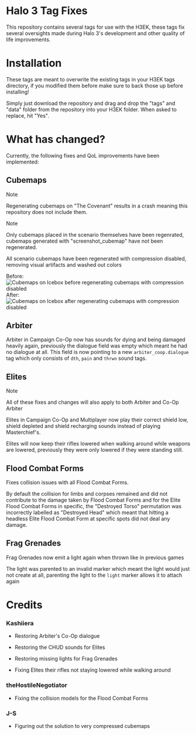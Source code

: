 # Halo 3 Tag Fixes
This repository contains several tags for use with the H3EK, these tags fix several oversights made during Halo 3's development and other quality of life improvements.

# Installation
These tags are meant to overwrite the existing tags in your H3EK tags directory, if you modified them before make sure to back those up before installing!

Simply just download the repository and drag and drop the "tags" and "data" folder from the repository into your H3EK folder. When asked to replace, hit "Yes".

# What has changed?
Currently, the following fixes and QoL improvements have been implemented:

## Cubemaps
> [!NOTE]
> 
> Regenerating cubemaps on "The Covenant" results in a crash meaning this repository does not include them.
>

> [!NOTE]
> 
> Only cubemaps placed in the scenario themselves have been regenrated, cubemaps generated with "screenshot_cubemap" have not been regenerated.
> 

All scenario cubemaps have been regenerated with compression disabled, removing visual artifacts and washed out colors

Before:
![Cubemaps on Icebox before regenerating cubemaps with compression disabled](assets/cubemaps_turf_before.png)
After:
![Cubemaps on Icebox after regenerating cubemaps with compression disabled](assets/cubemaps_turf_after.png)

## Arbiter
Arbiter in Campaign Co-Op now has sounds for dying and being damaged heavily again, previously the dialogue field was empty which meant he had no dialogue at all. This field is now pointing to a new `arbiter_coop.dialogue` tag which only consists of `dth`, `pain` and `thrwn` sound tags.

## Elites
> [!NOTE]
> 
> All of these fixes and changes will also apply to both Arbiter and Co-Op Arbiter
>

Elites in Campaign Co-Op and Multiplayer now play their correct shield low, shield depleted and shield recharging sounds instead of playing Masterchief's.

Elites will now keep their rifles lowered when walking around while weapons are lowered, previously they were only lowered if they were standing still.

## Flood Combat Forms
Fixes collision issues with all Flood Combat Forms. 

By default the collision for limbs and corpses remained and did not contribute to the damage taken by Flood Combat Forms and for the Elite Flood Combat Forms in specific, the "Destroyed Torso" permutation was incorrectly labelled as "Destroyed Head" which meant that hitting a headless Elite Flood Combat Form at specific spots did not deal any damage.

## Frag Grenades
Frag Grenades now emit a light again when thrown like in previous games

The light was parented to an invalid marker which meant the light would just not create at all, parenting the light to the `light` marker allows it to attach again

# Credits

### Kashiiera
* Restoring Arbiter's Co-Op dialogue
* Restoring the CHUD sounds for Elites
* Restoring missing lights for Frag Grenades

* Fixing Elites their rifles not staying lowered while walking around

### theHostileNegotiator
* Fixing the collision models for the Flood Combat Forms

### J-S
* Figuring out the solution to very compressed cubemaps